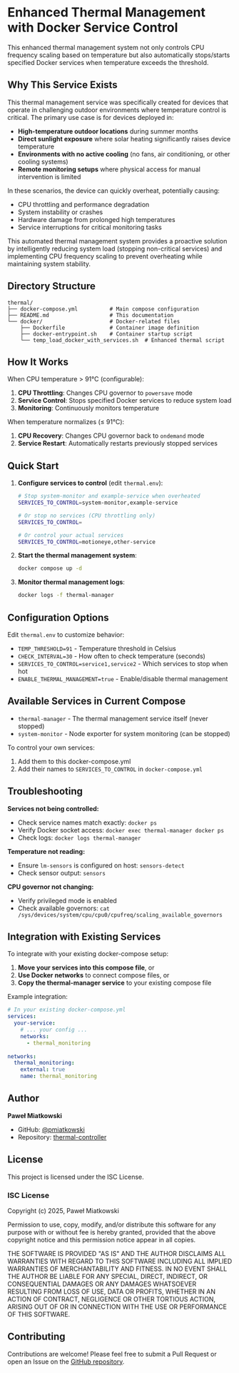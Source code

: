 # Enhanced Thermal Management with Docker Service Control

This enhanced thermal management system not only controls CPU frequency scaling based on temperature but also automatically stops/starts specified Docker services when temperature exceeds the threshold.

## Why This Service Exists

This thermal management service was specifically created for devices that operate in challenging outdoor environments where temperature control is critical. The primary use case is for devices deployed in:

- **High-temperature outdoor locations** during summer months
- **Direct sunlight exposure** where solar heating significantly raises device temperature
- **Environments with no active cooling** (no fans, air conditioning, or other cooling systems)
- **Remote monitoring setups** where physical access for manual intervention is limited

In these scenarios, the device can quickly overheat, potentially causing:

- CPU throttling and performance degradation
- System instability or crashes
- Hardware damage from prolonged high temperatures
- Service interruptions for critical monitoring tasks

This automated thermal management system provides a proactive solution by intelligently reducing system load (stopping non-critical services) and implementing CPU frequency scaling to prevent overheating while maintaining system stability.

## Directory Structure

```
thermal/
├── docker-compose.yml          # Main compose configuration
├── README.md                   # This documentation
└── docker/                     # Docker-related files
    ├── Dockerfile              # Container image definition
    ├── docker-entrypoint.sh    # Container startup script
    └── temp_load_docker_with_services.sh  # Enhanced thermal script
```

## How It Works

When CPU temperature > 91°C (configurable):

1. **CPU Throttling**: Changes CPU governor to `powersave` mode
2. **Service Control**: Stops specified Docker services to reduce system load
3. **Monitoring**: Continuously monitors temperature

When temperature normalizes (≤ 91°C):

1. **CPU Recovery**: Changes CPU governor back to `ondemand` mode  
2. **Service Restart**: Automatically restarts previously stopped services

## Quick Start

1. **Configure services to control** (edit `thermal.env`):

   ```bash
   # Stop system-monitor and example-service when overheated
   SERVICES_TO_CONTROL=system-monitor,example-service
   
   # Or stop no services (CPU throttling only)
   SERVICES_TO_CONTROL=
   
   # Or control your actual services
   SERVICES_TO_CONTROL=motioneye,other-service
   ```

2. **Start the thermal management system**:

   ```bash
   docker compose up -d
   ```

3. **Monitor thermal management logs**:

   ```bash
   docker logs -f thermal-manager
   ```

## Configuration Options

Edit `thermal.env` to customize behavior:

- `TEMP_THRESHOLD=91` - Temperature threshold in Celsius
- `CHECK_INTERVAL=30` - How often to check temperature (seconds)  
- `SERVICES_TO_CONTROL=service1,service2` - Which services to stop when hot
- `ENABLE_THERMAL_MANAGEMENT=true` - Enable/disable thermal management

## Available Services in Current Compose

- `thermal-manager` - The thermal management service itself (never stopped)
- `system-monitor` - Node exporter for system monitoring (can be stopped)

To control your own services:

1. Add them to this docker-compose.yml
2. Add their names to `SERVICES_TO_CONTROL` in `docker-compose.yml`

## Troubleshooting

**Services not being controlled:**

- Check service names match exactly: `docker ps`
- Verify Docker socket access: `docker exec thermal-manager docker ps`
- Check logs: `docker logs thermal-manager`

**Temperature not reading:**

- Ensure `lm-sensors` is configured on host: `sensors-detect`
- Check sensor output: `sensors`

**CPU governor not changing:**

- Verify privileged mode is enabled
- Check available governors: `cat /sys/devices/system/cpu/cpu0/cpufreq/scaling_available_governors`

## Integration with Existing Services

To integrate with your existing docker-compose setup:

1. **Move your services into this compose file**, or
2. **Use Docker networks** to connect compose files, or  
3. **Copy the thermal-manager service** to your existing compose file

Example integration:

```yaml
# In your existing docker-compose.yml
services:
  your-service:
    # ... your config ...
    networks:
      - thermal_monitoring
      
networks:
  thermal_monitoring:
    external: true
    name: thermal_monitoring
```

## Author

**Paweł Miatkowski**

- GitHub: [@pmiatkowski](https://github.com/pmiatkowski)
- Repository: [thermal-controller](https://github.com/pmiatkowski/thermal-controller)

## License

This project is licensed under the ISC License.

### ISC License

Copyright (c) 2025, Paweł Miatkowski

Permission to use, copy, modify, and/or distribute this software for any purpose with or without fee is hereby granted, provided that the above copyright notice and this permission notice appear in all copies.

THE SOFTWARE IS PROVIDED "AS IS" AND THE AUTHOR DISCLAIMS ALL WARRANTIES WITH REGARD TO THIS SOFTWARE INCLUDING ALL IMPLIED WARRANTIES OF MERCHANTABILITY AND FITNESS. IN NO EVENT SHALL THE AUTHOR BE LIABLE FOR ANY SPECIAL, DIRECT, INDIRECT, OR CONSEQUENTIAL DAMAGES OR ANY DAMAGES WHATSOEVER RESULTING FROM LOSS OF USE, DATA OR PROFITS, WHETHER IN AN ACTION OF CONTRACT, NEGLIGENCE OR OTHER TORTIOUS ACTION, ARISING OUT OF OR IN CONNECTION WITH THE USE OR PERFORMANCE OF THIS SOFTWARE.

## Contributing

Contributions are welcome! Please feel free to submit a Pull Request or open an Issue on the [GitHub repository](https://github.com/pmiatkowski/thermal-controller).
